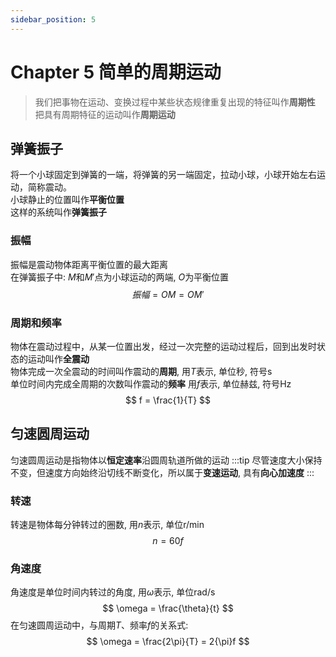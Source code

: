 ```yaml
---
sidebar_position: 5
---
```

# Chapter 5 简单的周期运动
> 我们把事物在运动、变换过程中某些状态规律重复出现的特征叫作**周期性**  
> 把具有周期特征的运动叫作**周期运动**

## 弹簧振子
将一个小球固定到弹簧的一端，将弹簧的另一端固定，拉动小球，小球开始左右运动，简称震动。  
小球静止的位置叫作**平衡位置**  
这样的系统叫作**弹簧振子**  

### 振幅 
振幅是震动物体距离平衡位置的最大距离  
在弹簧振子中: $M$和$M'$点为小球运动的两端, $O$为平衡位置
$$
振幅 = OM = OM'
$$

### 周期和频率
物体在震动过程中，从某一位置出发，经过一次完整的运动过程后，回到出发时状态的运动叫作**全震动**  
物体完成一次全震动的时间叫作震动的**周期**, 用$T$表示, 单位秒, 符号$\mathrm{s}$  
单位时间内完成全周期的次数叫作震动的**频率**  用$f$表示, 单位赫兹, 符号$\mathrm{Hz}$
$$
f = \frac{1}{T}
$$

## 匀速圆周运动
匀速圆周运动是指物体以**恒定速率**沿圆周轨道所做的运动
:::tip
尽管速度大小保持不变，但速度方向始终沿切线不断变化，所以属于**变速运动**, 具有**向心加速度**
:::

### 转速
转速是物体每分钟转过的圈数, 用$n$表示, 单位$\mathrm{r/min}$
$$
n = 60f
$$

### 角速度
角速度是单位时间内转过的角度, 用$\omega$表示, 单位$\mathrm{rad/s}$
$$
\omega = \frac{\theta}{t}
$$
在匀速圆周运动中，与周期$T$、频率$f$的关系式:
$$
\omega = \frac{2\pi}{T} = 2{\pi}f
$$
